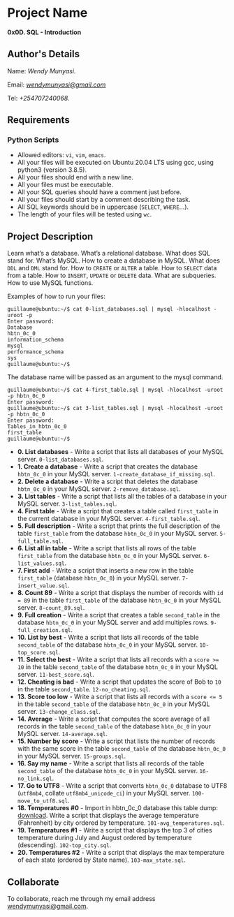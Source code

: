 # Project Name
**0x0D. SQL - Introduction**

## Author's Details
Name: *Wendy Munyasi.*

Email: *wendymunyasi@gmail.com*

Tel: *+254707240068.*

##  Requirements

### Python Scripts
*   Allowed editors: `vi`, `vim`, `emacs`.
*   All your files will be executed on Ubuntu 20.04 LTS using gcc, using python3 (version 3.8.5).
*   All your files should end with a new line.
*   All your files must be executable.
*	All your SQL queries should have a comment just before.
*	All your files should start by a comment describing the task.
*	All SQL keywords should be in uppercase (`SELECT`, `WHERE`…).
*   The length of your files will be tested using `wc`.

## Project Description
Learn what’s a database.
What’s a relational database.
What does SQL stand for.
What’s MySQL.
How to create a database in MySQL.
What does `DDL` and `DML` stand for.
How to `CREATE` or `ALTER` a table.
How to `SELECT` data from a table.
How to `INSERT`, `UPDATE` or `DELETE` data.
What are subqueries.
How to use MySQL functions.

Examples of how to run your files:
```
guillaume@ubuntu:~/$ cat 0-list_databases.sql | mysql -hlocalhost -uroot -p
Enter password: 
Database                                                                                  
hbtn_0c_0                                                                                    
information_schema                                                                           
mysql                                                                                        
performance_schema                                                                           
sys        
guillaume@ubuntu:~/$ 
```

The database name will be passed as an argument to the mysql command.
```
guillaume@ubuntu:~/$ cat 4-first_table.sql | mysql -hlocalhost -uroot -p hbtn_0c_0
Enter password: 
guillaume@ubuntu:~/$ cat 3-list_tables.sql | mysql -hlocalhost -uroot -p hbtn_0c_0
Enter password: 
Tables_in_hbtn_0c_0
first_table
guillaume@ubuntu:~/$  
```


* **0. List databases** - Write a script that lists all databases of your MySQL server. `0-list_databases.sql`.
* **1. Create a database** - Write a script that creates the database `hbtn_0c_0` in your MySQL server. `1-create_database_if_missing.sql`.
* **2. Delete a database** - Write a script that deletes the database `hbtn_0c_0` in your MySQL server. `2-remove_database.sql`.
* **3. List tables** - Write a script that lists all the tables of a database in your MySQL server. `3-list_tables.sql`.
* **4. First table** - Write a script that creates a table called `first_table` in the current database in your MySQL server. `4-first_table.sql`.
* **5. Full description** - Write a script that prints the full description of the table `first_table` from the database `hbtn_0c_0` in your MySQL server. `5-full_table.sql`.
* **6. List all in table** - Write a script that lists all rows of the table `first_table` from the database `hbtn_0c_0` in your MySQL server. `6-list_values.sql`.
* **7. First add** - Write a script that inserts a new row in the table `first_table` (database `hbtn_0c_0`) in your MySQL server. `7-insert_value.sql`.
* **8. Count 89** - Write a script that displays the number of records with `id = 89` in the table `first_table` of the database `hbtn_0c_0` in your MySQL server. `8-count_89.sql`.
* **9. Full creation** - Write a script that creates a table `second_table` in the database `hbtn_0c_0` in your MySQL server and add multiples rows. `9-full_creation.sql`.
* **10. List by best** - Write a script that lists all records of the table `second_table` of the database `hbtn_0c_0` in your MySQL server. `10-top_score.sql`.
* **11. Select the best** - Write a script that lists all records with a `score >= 10` in the table `second_table` of the database `hbtn_0c_0` in your MySQL server. `11-best_score.sql`.
* **12. Cheating is bad** - Write a script that updates the score of Bob to `10` in the table `second_table`. `12-no_cheating.sql`.
* **13. Score too low** - Write a script that lists all records with a `score <= 5` in the table `second_table` of the database `hbtn_0c_0` in your MySQL server. `13-change_class.sql`.
* **14. Average** - Write a script that computes the score average of all records in the table `second_table` of the database `hbtn_0c_0` in your MySQL server. `14-average.sql`.
* **15. Number by score** - Write a script that lists the number of records with the same score in the table `second_table` of the database `hbtn_0c_0` in your MySQL server. `15-groups.sql`.
* **16. Say my name** - Write a script that lists all records of the table `second_table` of the database `hbtn_0c_0` in your MySQL server. `16-no_link.sql`.
* **17. Go to UTF8** - Write a script that converts `hbtn_0c_0` database to UTF8 (`utf8mb4`, collate `utf8mb4_unicode_ci`) in your MySQL server. `100-move_to_utf8.sql`.
* **18. Temperatures #0** - Import in hbtn_0c_0 database this table dump: [download](https://s3.amazonaws.com/intranet-projects-files/holbertonschool-higher-level_programming+/272/temperatures.sql). Write a script that displays the average temperature (Fahrenheit) by city ordered by temperature. `101-avg_temperatures.sql`.
* **19. Temperatures #1** - Write a script that displays the top 3 of cities temperature during July and August ordered by temperature (descending). `102-top_city.sql`.
* **20. Temperatures #2** - Write a script that displays the max temperature of each state (ordered by State name). `103-max_state.sql`.


## Collaborate

To collaborate, reach me through my email address wendymunyasi@gmail.com.

